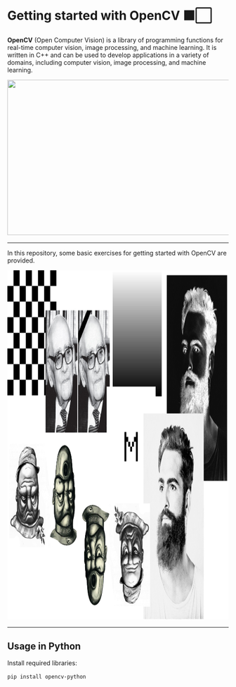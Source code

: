 # Getting started with OpenCV ⬛⬜

**OpenCV** (Open Computer Vision) is a library of programming functions for real-time computer vision, image processing, and machine learning. It is written in C++ and can be used to develop applications in a variety of domains, including computer vision, image processing, and machine learning.

<img src="pics/image1.jpg" width="530" height="353">

---
In this repository, some basic exercises for getting started with OpenCV are provided.

<img src="pics\image2.jpg" width="1285.6" height="794.4">

---

## Usage in Python
Install required libraries:
```
pip install opencv-python
```
